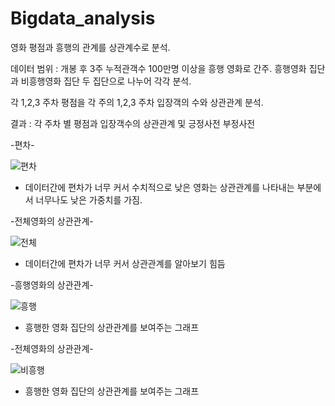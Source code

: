 # Bigdata_analysis

영화 평점과 흥행의 관계를 상관계수로 분석.

데이터 범위 : 개봉 후 3주
	      누적관객수 100만명 이상을 흥행 영화로 간주.
	      흥행영화 집단과 비흥행영화 집단 두 집단으로 나누어 각각 분석.

각 1,2,3 주차 평점을 각 주의 1,2,3 주차 입장객의 수와 상관관계 분석.

결과 : 각 주차 별 평점과 입장객수의 상관관계 및 긍정사전 부정사전 


-편차-

![편차](https://user-images.githubusercontent.com/31503178/64952409-391a0000-d8bb-11e9-8cb9-93383ce791bd.PNG)

- 데이터간에 편차가 너무 커서 수치적으로 낮은 영화는 상관관계를 나타내는 부분에서 너무나도 낮은 가중치를 가짐.

-전체영화의 상관관계-

![전체](https://user-images.githubusercontent.com/31503178/64952430-4800b280-d8bb-11e9-9b89-7a74871389de.PNG)

- 데이터간에 편차가 너무 커서 상관관계를 알아보기 힘듬

-흥행영화의 상관관계-

![흥행](https://user-images.githubusercontent.com/31503178/64952399-328b8880-d8bb-11e9-82ae-88409e59cd34.PNG)

- 흥행한 영화 집단의 상관관계를 보여주는 그래프

-전체영화의 상관관계-

![비흥행](https://user-images.githubusercontent.com/31503178/64952422-3fa87780-d8bb-11e9-809d-4115a6a2fd2c.PNG)

- 흥행한 영화 집단의 상관관계를 보여주는 그래프

